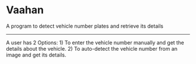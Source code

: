 # Vaahan
A program to detect vehicle number plates and retrieve its details
<hr>
A user has 2 Options:
1) To enter the vehicle number manually and get the details about the vehicle.
2) To auto-detect the vehicle number from an image and get its details.
